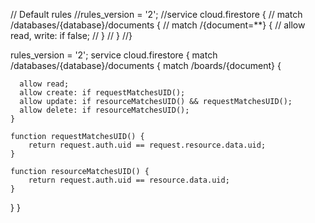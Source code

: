 // Default rules
//rules_version = '2'; 
//service cloud.firestore {
//  match /databases/{database}/documents {
//    match /{document=**} {
//      allow read, write: if false;
//    }
//  }
//}
 
rules_version = '2';
service cloud.firestore {
  match /databases/{database}/documents {
    match /boards/{document} {
    
      allow read;
      allow create: if requestMatchesUID();
      allow update: if resourceMatchesUID() && requestMatchesUID();
      allow delete: if resourceMatchesUID(); 
    }
    
    function requestMatchesUID() {
        return request.auth.uid == request.resource.data.uid;
    }

    function resourceMatchesUID() {
        return request.auth.uid == resource.data.uid;
    }
    
  }
}
